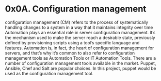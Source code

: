 # 0x0A. Configuration management
configuration management (CM) refers to the process of systematically handling changes to a system in a way that it maintains integrity over time
Automation plays an essential role in server configuration management. It’s the mechanism used to make the server reach a desirable state,
previously defined by provisioning scripts using a tool’s specific language and features. Automation is, in fact,
the heart of configuration management for servers, and that’s why it’s common to also refer to configuration management tools as Automation Tools or IT Automation Tools.
There are a number of configuration management tools available in the market. Puppet, Ansible, Chef and Salt are popular choices.
In this project, puppet would be used as the configuration management tool.
